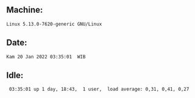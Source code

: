 ## Machine:
```
Linux 5.13.0-7620-generic GNU/Linux
```
## Date:
```
Kam 20 Jan 2022 03:35:01  WIB
```
## Idle:
```
 03:35:01 up 1 day, 18:43,  1 user,  load average: 0,31, 0,41, 0,27
```

